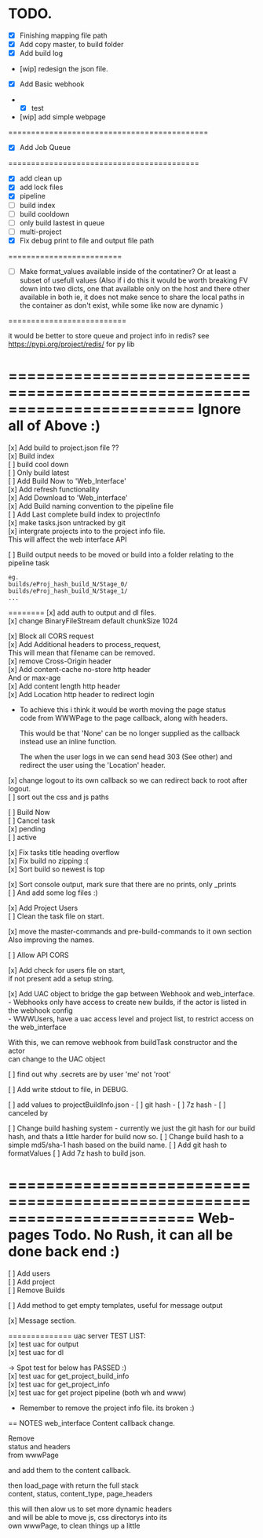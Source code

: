 # TODO.

- [x] Finishing mapping file path
- [x] Add copy master, to build folder
- [x] Add build log
- [wip] redesign the json file.

- [x] Add Basic webhook
- - [x] test 
- [wip] add simple webpage

============================================

- [x] Add Job Queue

==========================================
- [x] add clean up
- [x] add lock files
- [x] pipeline
- [ ] build index
- [ ] build cooldown
- [ ] only build lastest in queue
- [ ] multi-project
- [x] Fix debug print to file and output file path 

=========================

- [ ] Make format_values available inside of the contatiner?
      Or at least a subset of usefull values
      (Also if i do this it would be worth breaking FV down into two dicts,
       one that available only on the host and there other available in both
       ie, it does not make sence to share the local paths in the container
       as don't exist, while some like now are dynamic )

==========================

it would be better to store queue and project info in redis?
see https://pypi.org/project/redis/ for py lib

========================================================================
Ignore all of Above :)
========================================================================

[x] Add build to project.json file  ??  
[x] Build index  
[ ] build cool down  
[ ] Only build latest  
[ ] Add Build Now to 'Web_Interface'  
[x] Add refresh functionality  
[x] Add Download to 'Web_interface'  
[x] Add Build naming convention to the pipeline file  
[ ] Add Last complete build index to projectInfo   
[x] make tasks.json untracked by git   
[x] intergrate projects into to the project info file.  
    This will affect the web interface API    
    
[ ] Build output needs to be moved or build into a folder relating to the pipeline task
```
eg.
builds/eProj_hash_build_N/Stage_0/
builds/eProj_hash_build_N/Stage_1/
... 
```
    
========
[x] add auth to output and dl files.  
[x] change BinaryFileStream default chunkSize 1024  

[x] Block all CORS request  
[x] Add Additional headers to process_request,  
    This will mean that filename can be removed.  
[x] remove Cross-Origin header  
[x] Add content-cache no-store http header   
    And or max-age  
[x] Add content length http header  
[x] Add Location http header to redirect login  
  - To achieve this i think it would be worth moving the page status   
    code from WWWPage to the page callback, along with headers.  
    
    This would be that 'None' can be no longer supplied as the callback  
    instead use an inline function.  
    
    The when the user logs in we can send head 303 (See other) and  
    redirect the user using the 'Location' header.  

[x] change logout to its own callback so we can redirect back to root after logout.   
[ ] sort out the css and js paths  

[ ] Build Now  
[ ] Cancel task  
    [x] pending    
    [ ] active  

[x] Fix tasks title heading overflow  
[x] Fix build no zipping :(  
[x] Sort build so newest is top  

[x] Sort console output, mark sure that there are no prints, only _prints  
[ ] And add some log files :)  

[x] Add Project Users  
[ ] Clean the task file on start.  

[x] move the master-commands and pre-build-commands to it own section  
    Also improving the names.  
    
[ ] Allow API CORS  
    
[x] Add check for users file on start,  
    if not present add a setup string.  
    
[x] Add UAC object to bridge the gap between Webhook and web_interface.  
    - Webhooks only have access to create new builds, if the actor is listed in the webhook config  
    - WWWUsers, have a uac access level and project list, to restrict access on the web_interface  
    
With this, we can remove webhook from buildTask constructor and the actor  
can change to the UAC object  

[ ] find out why .secrets are by user 'me' not 'root'  

[ ] Add write stdout to file, in DEBUG.  

[ ] add values to projectBuildInfo.json
    - [ ] git hash
    - [ ] 7z hash
    - [ ] canceled by 

[ ] Change build hashing system
    - currently we just the git hash for our build hash, and thats a little harder for build now so.
    [ ] Change build hash to a simple md5/sha-1 hash based on the build name.
    [ ] Add git hash to formatValues
    [ ] Add 7z hash to build json.

========================================================================
Web-pages Todo. No Rush, it can all be done back end :)
========================================================================
[ ] Add users  
[ ] Add project  
[ ] Remove Builds  

[ ] Add method to get empty templates, useful for message output  

[x] Message section.  

============== uac server TEST LIST:  
[x] test uac for output  
[x] test uac for dl  

-> Spot test for below has PASSED :)  
[x] test uac for get_project_build_info  
[x] test uac for get_project_info  
[x] test uac for get project pipeline (both wh and www)  

- Remember to remove the project info file. its broken :)   

== NOTES web_interface Content callback change.  

Remove  
status and headers   
from wwwPage  

and add them to the content callback.  

then load_page with return the full stack  
content, status, content_type, page_headers  

this will then alow us to set more dynamic headers   
and will be able to move js, css directorys into its   
own wwwPage, to clean things up a little  
 